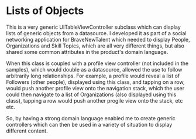 Lists of Objects
================

This is a very generic UITableViewController subclass which can display lists of generic objects from a datasource. I developed it as part of a social networking application for BraveNewTalent which needed to display People, Organizations and Skill Topics, which are all very different things, but also shared some common attributes in the product's domain language.

When this class is coupled with a profile view controller (not included in the samples), which would double as a datasource, allowed the use to follow arbitrarily long relationships. For example, a profile would reveal a list of Followers (other people), displayed using this class, and tapping on a row, would push another profile view onto the navigation stack, which the user could then navigate to a list of Organizations (also displayed using this class), tapping a row would push another progile view onto the stack, etc etc.

So, by having a strong domain language enabled me to create generic controllers which can then be used in a variety of situation to display different content.